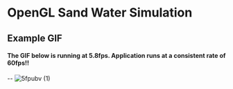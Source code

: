 # OpenGL Sand Water Simulation

## Example GIF

#### The GIF below is running at 5.8fps. Application runs at a consistent rate of 60fps!!
--
![5fpubv (1)](https://user-images.githubusercontent.com/70861720/124764913-5386f880-deea-11eb-8bbd-b630df50805e.gif)
